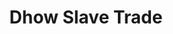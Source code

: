 ---
title: Dhow Slave Trade

description: '“Arab Slave-Traders Throwing Slaves Overboard to Avoid Capture,” The Illustrated London News, May 4, 1889, 571. Courtesy of University Libraries, University of Missouri.'

image_path: /assets/images/gallery/dhow_slave_trade.jpg

index: 20
---